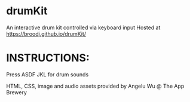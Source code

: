 # drumKit
An interactive drum kit controlled via keyboard input
Hosted at https://broodj.github.io/drumKit/

# INSTRUCTIONS:
Press ASDF JKL for drum sounds

HTML, CSS, image and audio assets provided by Angelu Wu @ The App Brewery
